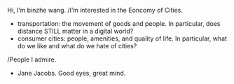 Hi, I’m binzhe wang.
/I’m interested in the Eoncomy of Cities.
 - transportation: the movement of goods and people. In particular, does distance STILL matter in a digital world?
 - consumer cities: people, amenities, and quality of life. In particular, what do we like and what do we hate of cities?
 



/People I admire.
 - Jane Jacobs. Good eyes, great mind.  

